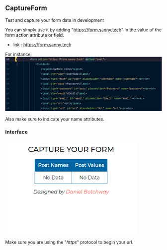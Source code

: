 ## CaptureForm
 Test and capture your form data in development

You can simply use it by adding "https://form.sanny.tech" in the value of the form action attribute or field.

- link : https://form.sanny.tech

For instance;
![img.png](img.png)

Also make sure to indicate your name attributes.

### Interface
![img_1.png](img_1.png)

Make sure you are using the "_https_" protocol to begin your url.